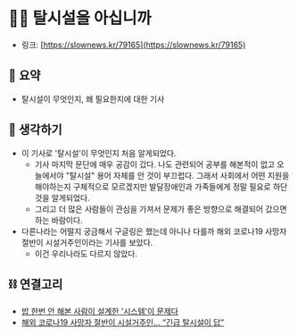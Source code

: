 # 🧑‍🦽 탈시설을 아십니까

- 링크: [https://slownews.kr/79165](https://slownews.kr/79165)

## 📝 요약 
- 탈시설이 무엇인지, 왜 필요한지에 대한 기사  


## 🤔 생각하기 
- 이 기사로 '탈시설'이 무엇인지 처음 알게되었다.  
  - 기사 마지막 문단에 매우 공감이 갔다. 나도 관련되어 공부를 해본적이 없고 오늘에서야 "탈시설" 용어 자체를 안 것이 부끄럽다. 그래서 사회에서 어떤 지원을 해야하는지 구체적으로 모르겠지만 발달장애인과 가족들에게 정말 필요로 하단 것을 알게되었다.  
  - 그리고 더 많은 사람들이 관심을 가져서 문제가 좋은 방향으로 해결되어 갔으면 하는 바람이다.  
- 다른나라는 어떨지 궁금해서 구글링은 했는데 아니나 다를까 해외 코로나19 사망자 절반이 시설거주인이라는 기사를 보았다.  
  - 이건 우리나라도 다르지 않았다.  

## ⛓ 연결고리
- [밥 한번 안 해본 사람이 설계한 '시스템'이 문제다](../Life/who-cares.md)
- [해외 코로나19 사망자 절반이 시설거주인… “긴급 탈시설이 답”](https://www.beminor.com/news/articleView.html?idxno=20382)
